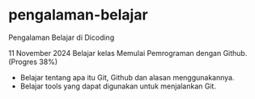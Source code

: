 # pengalaman-belajar

Pengalaman Belajar di Dicoding

11 November 2024
Belajar kelas Memulai Pemrograman dengan Github. (Progres 38%)
* Belajar tentang apa itu Git, Github dan alasan menggunakannya.
* Belajar tools yang dapat digunakan untuk menjalankan Git.
